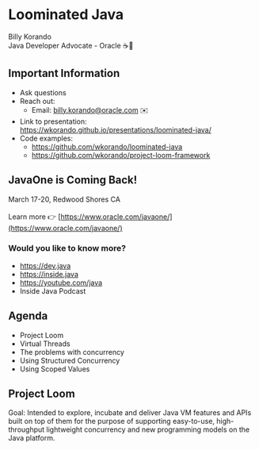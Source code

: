 # Loominated Java

Billy Korando 
<br/>
Java Developer Advocate - Oracle ☕️🥑
<br/>

>>

## Important Information

* Ask questions
* Reach out: 
    * Email: billy.korando@oracle.com ✉️
* Link to presentation: https://wkorando.github.io/presentations/loominated-java/
* Code examples:
	* https://github.com/wkorando/loominated-java
	* https://github.com/wkorando/project-loom-framework

>>

## JavaOne is Coming Back!

March 17-20, Redwood Shores CA<br/>
<br/>
Learn more 👉 [https://www.oracle.com/javaone/](https://www.oracle.com/javaone/)

>>

### Would you like to know more?

* https://dev.java
* https://inside.java
* https://youtube.com/java 
* Inside Java Podcast

>>

## Agenda
* Project Loom
* Virtual Threads
* The problems with concurrency
* Using Structured Concurrency
* Using Scoped Values

>>

## Project Loom

Goal: Intended to explore, incubate and deliver Java VM features and APIs built on top of them for the purpose of supporting easy-to-use, high-throughput lightweight concurrency and new programming models on the Java platform. 

